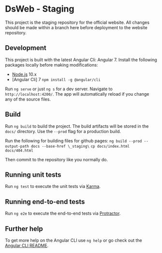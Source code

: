 # DsWeb - Staging

This project is the staging repository for the official website. All changes should be made within a branch here before deployment to the website repository.

## Development

This project is built with the latest Angular Cli: Angular 7. Install the following packages locally before making modifications:
- [Node.js](https://nodejs.org/en/) 10.x
- [Angular Cli] 7 `npm install -g @angular/cli`

Run `ng serve` or just `ng s` for a dev server. Navigate to `http://localhost:4200/`. The app will automatically reload if you change any of the source files.

## Build

Run `ng build` to build the project. The build artifacts will be stored in the `docs/` directory. Use the `--prod` flag for a production build.

Run the following for building files for github pages:
`ng build --prod --output-path docs --base-href \_staging\`
`cp docs/index.html docs/404.html`

Then commit to the repository like you normally do.

## Running unit tests

Run `ng test` to execute the unit tests via [Karma](https://karma-runner.github.io).

## Running end-to-end tests

Run `ng e2e` to execute the end-to-end tests via [Protractor](http://www.protractortest.org/).

## Further help

To get more help on the Angular CLI use `ng help` or go check out the [Angular CLI README](https://github.com/angular/angular-cli/blob/master/README.md).
